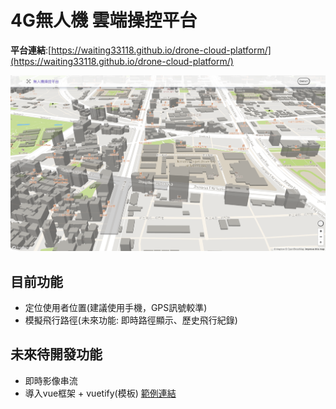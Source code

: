 # 4G無人機 雲端操控平台

**平台連結**:[https://waiting33118.github.io/drone-cloud-platform/](https://waiting33118.github.io/drone-cloud-platform/)

![cover](public/images/cover.png)

## 目前功能

- 定位使用者位置(建議使用手機，GPS訊號較準)
- 模擬飛行路徑(未來功能: 即時路徑顯示、歷史飛行紀錄)

## 未來待開發功能

- 即時影像串流
- 導入vue框架 + vuetify(模板) [範例連結](https://demos.creative-tim.com/vuetify-material-dashboard-pro/?ref=vuetifyjs.com&partner=116160#/)